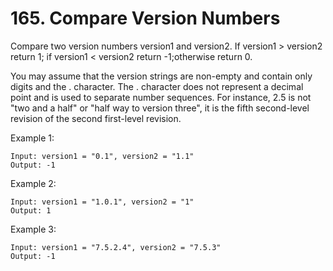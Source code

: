 # 165. Compare Version Numbers

Compare two version numbers version1 and version2.
If version1 > version2 return 1; if version1 < version2 return -1;otherwise return 0.

You may assume that the version strings are non-empty and contain only digits and the . character.
The . character does not represent a decimal point and is used to separate number sequences.
For instance, 2.5 is not "two and a half" or "half way to version three", it is the fifth second-level revision of the second first-level revision.

Example 1:
````
Input: version1 = "0.1", version2 = "1.1"
Output: -1
````
Example 2:
````
Input: version1 = "1.0.1", version2 = "1"
Output: 1
````
Example 3:
````
Input: version1 = "7.5.2.4", version2 = "7.5.3"
Output: -1
````
